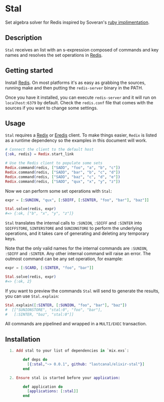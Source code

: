Stal
====

Set algebra solver for Redis inspired by Soveran's [ruby
implimentation][stal].

Description
-----------

`Stal` receives an list with an s-expression composed of commands
and key names and resolves the set operations in [Redis][redis].


Getting started
---------------

Install [Redis][redis]. On most platforms it's as easy as grabbing
the sources, running make and then putting the `redis-server` binary
in the PATH.

Once you have it installed, you can execute `redis-server` and it
will run on `localhost:6379` by default. Check the `redis.conf`
file that comes with the sources if you want to change some settings.

Usage
-----

`Stal` requires a [Redix][redix] or [Eredis][eredis] client. To make things
easier, `Redix` is listed as a runtime dependency so the examples
in this document will work.

```elixir
# Connect the client to the default host
{:ok, redis} = Redix.start_link

# Use the Redis client to populate some sets
Redix.command(redis, ["SADD", "foo", "a", "b", "c"])
Redix.command(redis, ["SADD", "bar", "b", "c", "d"])
Redix.command(redis, ["SADD", "baz", "c", "d", "e"])
Redix.command(redis, ["SADD", "qux", "x", "y", "z"])
```

Now we can perform some set operations with `Stal`:

```elixir
expr = [:SUNION, "qux", [:SDIFF, [:SINTER, "foo", "bar"], "baz"]]

Stal.solve(redis, expr)
#=> {:ok, ["b", "x", "y", "z"]}
```

`Stal` translates the internal calls to  `:SUNION`, `:SDIFF` and
`:SINTER` into `SDIFFSTORE`, `SINTERSTORE` and `SUNIONSTORE` to
perform the underlying operations, and it takes care of generating
and deleting any temporary keys.

Note that the only valid names for the internal commands are
`:SUNION`, `:SDIFF` and `:SINTER`. Any other internal command will
raise an error. The outmost command can be any set operation, for
example:

```elixir
expr = [:SCARD, [:SINTER, "foo", "bar"]]

Stal.solve(redis, expr)
#=> {:ok, 2}
```

If you want to preview the commands `Stal` will send to generate
the results, you can use `Stal.explain`:

```elixir
Stal.explain([:SINTER, [:SUNION, "foo", "bar"], "baz"])
#  [["SUNIONSTORE", "stal:0", "foo", "bar"],
#   [:SINTER, "baz", "stal:0"]]
```

All commands are pipelined and wrapped in a `MULTI/EXEC` transaction.

Installation
------------

```elixir
  1. Add stal to your list of dependencies in `mix.exs`:

        def deps do
          [{:stal,"~> 0.0.1", github: "lastcanal/elixir-stal"}]
        end

  2. Ensure stal is started before your application:

        def application do
          [applications: [:stal]]
        end
```

[redis]: http://redis.io
[stal]: https://github.com/soveran/stal
[redix]: https://github.com/whatyouhide/redix
[eredis]: https://github.com/wooga/eredis


